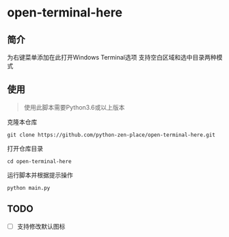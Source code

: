 # open-terminal-here

## 简介
为右键菜单添加在此打开Windows Terminal选项
支持空白区域和选中目录两种模式

## 使用
> 使用此脚本需要Python3.6或以上版本

克隆本仓库

```shell
git clone https://github.com/python-zen-place/open-terminal-here.git
```

打开仓库目录

```shell
cd open-terminal-here
```

运行脚本并根据提示操作
```shell
python main.py
```

## TODO
- [ ] 支持修改默认图标
